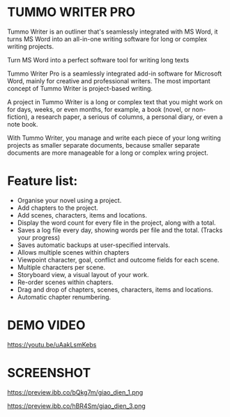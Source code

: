 # TUMMO WRITER PRO

Tummo Writer is an outliner that's seamlessly integrated with MS Word, it turns MS Word into an all-in-one writing software for long or complex writing projects.

Turn MS Word into a perfect software tool for writing long texts

Tummo Writer Pro is a seamlessly integrated add-in software for Microsoft Word, mainly for creative and professional writers. The most important concept of Tummo Writer is project-based writing.

A project in Tummo Writer is a long or complex text that you might work on for days, weeks, or even months, for example, a book (novel, or non-fiction), a research paper, a serious of columns, a personal diary, or even a note book.

With Tummo Writer, you manage and write each piece of your long writing projects as smaller separate documents, because smaller separate documents are more manageable for a long or complex wring project.

# Feature list:
- Organise your novel using a project.
- Add chapters to the project.
- Add scenes, characters, items and locations.
- Display the word count for every file in the project, along with a total.
- Saves a log file every day, showing words per file and the total. (Tracks your progress)
- Saves automatic backups at user-specified intervals.
- Allows multiple scenes within chapters
- Viewpoint character, goal, conflict and outcome fields for each scene.
- Multiple characters per scene.
- Storyboard view, a visual layout of your work.
- Re-order scenes within chapters.
- Drag and drop of chapters, scenes, characters, items and locations.
- Automatic chapter renumbering.

# DEMO VIDEO

https://youtu.be/uAakLsmKebs

# SCREENSHOT

https://preview.ibb.co/bQkg7m/giao_dien_1.png

https://preview.ibb.co/hBR4Sm/giao_dien_3.png